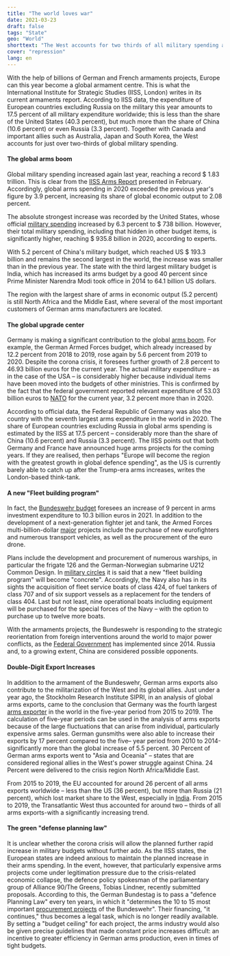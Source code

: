 ```yaml
---
title: "The world loves war"
date: 2021-03-23
draft: false
tags: "State"
geo: "World"
shorttext: "The West accounts for two thirds of all military spending and arms exports worldwide. Germany is making a significant contribution to this."
cover: "repression"
lang: en
---
```


With the help of billions of German and French armaments projects, Europe can this year become a global armament centre. This is what the International Institute for Strategic Studies (IISS, London) writes in its current armaments report. According to IISS data, the expenditure of European countries excluding Russia on the military this year amounts to 17.5 percent of all military expenditure worldwide; this is less than the share of the United States (40.3 percent), but much more than the share of China (10.6 percent) or even Russia (3.3 percent). Together with Canada and important allies such as Australia, Japan and South Korea, the West accounts for just over two-thirds of global military spending. 

#### The global arms boom

Global military spending increased again last year, reaching a record $ 1.83 trillion. This is clear from the [IISS Arms Report](https://www.iiss.org/blogs/military-balance/2021/02/global-defence-spending-increases "Global defence-spending on the up, despite economic crunch") presented in February. Accordingly, global arms spending in 2020 exceeded the previous year's figure by 3.9 percent, increasing its share of global economic output to 2.08 percent. 

The absolute strongest increase was recorded by the United States, whose official [military spending](https://www.thebalance.com/u-s-military-budget-components-challenges-growth-3306320 "US Military Budget, Its Components, Challenges, and Growth") increased by 6.3 percent to $ 738 billion. However, their total military spending, including that hidden in other budget items, is significantly higher, reaching $ 935.8 billion in 2020, according to experts.

With 5.2 percent of China's military budget, which reached US $ 193.3 billion and remains the second largest in the world, the increase was smaller than in the previous year. The state with the third largest military budget is India, which has increased its arms budget by a good 40 percent since Prime Minister Narendra Modi took office in 2014 to 64.1 billion US dollars.

The region with the largest share of arms in economic output (5.2 percent) is still North Africa and the Middle East, where several of the most important customers of German arms manufacturers are located.

#### The global upgrade center

Germany is making a significant contribution to the global [arms boom](https://www.bundeswehr.de/de/ueber-die-bundeswehr/modernisierung-bundeswehr/verteidigungshaushalt-trendwende-finanzen "Die Trendwende Finanzen"). For example, the German Armed Forces budget, which already increased by 12.2 percent from 2018 to 2019, rose again by 5.6 percent from 2019 to 2020. Despite the corona crisis, it foresees further growth of 2.8 percent to 46.93 billion euros for the current year. The actual military expenditure – as in the case of the USA – is considerably higher because individual items have been moved into the budgets of other ministries. This is confirmed by the fact that the federal government reported relevant expenditure of 53.03 billion euros to [NATO](https://www.euractiv.de/section/europakompakt/news/deutschland-meldet-rekord-verteidigungsausgaben-noch-unter-nato-ziel/ "Deutschland meldet Rekord-Verteidigungsausgaben – noch unter NATO-Ziel") for the current year, 3.2 percent more than in 2020.

According to official data, the Federal Republic of Germany was also the country with the seventh largest arms expenditure in the world in 2020. The share of European countries excluding Russia in global arms spending is estimated by the IISS at 17.5 percent – considerably more than the share of China (10.6 percent) and Russia (3.3 percent). The IISS points out that both Germany and France have announced huge arms projects for the coming years. If they are realised, then perhaps "Europe will become the region with the greatest growth in global defence spending", as the US is currently barely able to catch up after the Trump-era arms increases, writes the London-based think-tank.

#### A new "Fleet building program"

In fact, the [Bundeswehr budget](https://www.bmvg.de/de/themen/verteidigungshaushalt/verteidigungshaushalt-2021 "Verteidigungshaushalt 2021") foresees an increase of 9 percent in arms investment expenditure to 10.3 billion euros in 2021. In addition to the development of a next-generation fighter jet and tank, the Armed Forces multi-billion-dollar [major](https://www.german-foreign-policy.com/news/detail/8471/ "Der digital-militärische Komplex") projects include the purchase of new eurofighters and numerous transport vehicles, as well as the procurement of the euro drone. 

Plans include the development and procurement of numerous warships, in particular the frigate 126 and the German-Norwegian submarine U212 Common Design. In [military circles](https://esut.de/2021/02/meldungen/25453/flottenbauprogramm-wird-konkret/ "Flottenbauprogramm wird konkret") it is said that a new "fleet building program" will become "concrete". Accordingly, the Navy also has in its sights the acquisition of fleet service boats of class 424, of fuel tankers of class 707 and of six support vessels as a replacement for the tenders of class 404. Last but not least, nine operational boats including equipment will be purchased for the special forces of the Navy – with the option to purchase up to twelve more boats. 

With the armaments projects, the Bundeswehr is responding to the strategic reorientation from foreign interventions around the world to major power conflicts, as the [Federal Government](https://www.german-foreign-policy.com/news/detail/8523/ "Ehrgeiz in der Sicherheitspolitik") has implemented since 2014. Russia and, to a growing extent, China are considered possible opponents.

#### Double-Digit Export Increases

In addition to the armament of the Bundeswehr, German arms exports also contribute to the militarization of the West and its global allies. Just under a year ago, the Stockholm Research Institute SIPRI, in an analysis of global arms exports, came to the conclusion that Germany was the fourth largest [arms exporter](/static/downloads/fs_2003_at_2019.pdf "TRENDS IN INTERNATIONAL ARMS TRANSFERS, 2019") in the world in the five-year period from 2015 to 2019. The calculation of five-year periods can be used in the analysis of arms exports because of the large fluctuations that can arise from individual, particularly expensive arms sales. German gunsmiths were also able to increase their exports by 17 percent compared to the five– year period from 2010 to 2014-significantly more than the global increase of 5.5 percent. 30 Percent of German arms exports went to "Asia and Oceania" – states that are considered regional allies in the West's power struggle against China. 24 Percent were delivered to the crisis region North Africa/Middle East. 

From 2015 to 2019, the EU accounted for around 26 percent of all arms exports worldwide – less than the US (36 percent), but more than Russia (21 percent), which lost market share to the West, especially in [India](https://www.german-foreign-policy.com/news/detail/8534/ "Chinas Gegenspieler"). From 2015 to 2019, the Transatlantic West thus accounted for around two – thirds of all arms exports-with a significantly increasing trend.

#### The green "defense planning law"

It is unclear whether the corona crisis will allow the planned further rapid increase in military budgets without further ado. As the IISS states, the European states are indeed anxious to maintain the planned increase in their arms spending. In the event, however, that particularly expensive arms projects come under legitimation pressure due to the crisis-related economic collapse, the defence policy spokesman of the parliamentary group of Alliance 90/The Greens, Tobias Lindner, recently submitted proposals. According to this, the German Bundestag is to pass a "defence Planning Law" every ten years, in which it "determines the 10 to 15 most important [procurement projects](https://www.faz.net/aktuell/politik/inland/gruene-wollen-beschaffungen-der-bundeswehr-gesetzlich-regeln-17210813.html "Grüne wollen Beschaffungen der Bundeswehr gesetzlich regeln") of the Bundeswehr". Their financing, "it continues," thus becomes a legal task, which is no longer readily available. By setting a "budget ceiling" for each project, the arms industry would also be given precise guidelines that made constant price increases difficult: an incentive to greater efficiency in German arms production, even in times of tight budgets.

